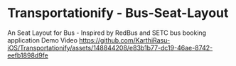 # Transportationify - Bus-Seat-Layout
An Seat Layout for Bus - Inspired by RedBus and SETC bus booking application
Demo Video
https://github.com/KarthiRasu-iOS/Transportationify/assets/148844208/e83b1b77-dc19-46ae-8742-eefb1898d9fe
